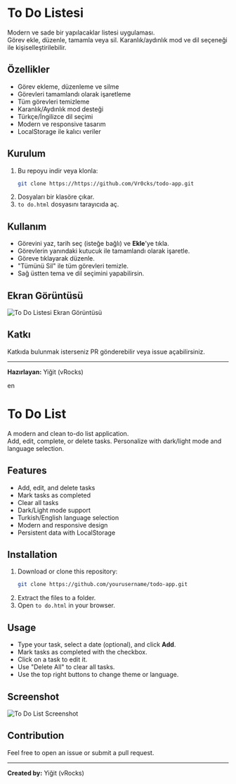 # To Do Listesi

Modern ve sade bir yapılacaklar listesi uygulaması.  
Görev ekle, düzenle, tamamla veya sil. Karanlık/aydınlık mod ve dil seçeneği ile kişiselleştirilebilir.

## Özellikler

- Görev ekleme, düzenleme ve silme
- Görevleri tamamlandı olarak işaretleme
- Tüm görevleri temizleme
- Karanlık/Aydınlık mod desteği
- Türkçe/İngilizce dil seçimi
- Modern ve responsive tasarım
- LocalStorage ile kalıcı veriler

## Kurulum

1. Bu repoyu indir veya klonla:
    ```bash
    git clone https://https://github.com/Vr0cks/todo-app.git
    ```
2. Dosyaları bir klasöre çıkar.
3. `to do.html` dosyasını tarayıcıda aç.

## Kullanım

- Görevini yaz, tarih seç (isteğe bağlı) ve **Ekle**'ye tıkla.
- Görevlerin yanındaki kutucuk ile tamamlandı olarak işaretle.
- Göreve tıklayarak düzenle.
- "Tümünü Sil" ile tüm görevleri temizle.
- Sağ üstten tema ve dil seçimini yapabilirsin.

## Ekran Görüntüsü

![To Do Listesi Ekran Görüntüsü](/To%20do/assets/image.png)

## Katkı

Katkıda bulunmak isterseniz PR gönderebilir veya issue açabilirsiniz.

---

**Hazırlayan:** Yiğit (vRocks)

en 

# To Do List

A modern and clean to-do list application.  
Add, edit, complete, or delete tasks. Personalize with dark/light mode and language selection.

## Features

- Add, edit, and delete tasks
- Mark tasks as completed
- Clear all tasks
- Dark/Light mode support
- Turkish/English language selection
- Modern and responsive design
- Persistent data with LocalStorage

## Installation

1. Download or clone this repository:
    ```bash
    git clone https://github.com/yourusername/todo-app.git
    ```
2. Extract the files to a folder.
3. Open `to do.html` in your browser.

## Usage

- Type your task, select a date (optional), and click **Add**.
- Mark tasks as completed with the checkbox.
- Click on a task to edit it.
- Use "Delete All" to clear all tasks.
- Use the top right buttons to change theme or language.

## Screenshot

![To Do List Screenshot](screenshot.png)

## Contribution

Feel free to open an issue or submit a pull request.

---

**Created by:** Yiğit (vRocks)